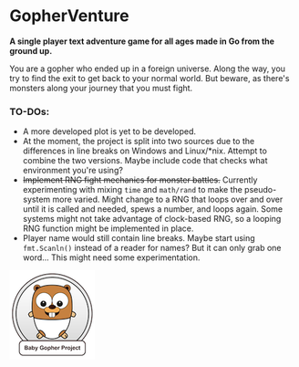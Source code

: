 # GopherVenture
__A single player text adventure game for all ages
made in Go from the ground up.__

You are a gopher who ended up in a foreign universe.
Along the way, you try to find the exit to get back to
your normal world. But beware, as there's monsters along
your journey that you must fight.

### TO-DOs:
* A more developed plot is yet to be developed.
* At the moment, the project is split into two sources
due to the differences in line breaks on Windows and
Linux/*nix. Attempt to combine the two versions. Maybe
include code that checks what environment you're using?
* ~~Implement RNG fight mechanics for monster battles.~~
Currently experimenting with mixing `time` and
`math/rand` to make the pseudo-system more varied.
Might change to a RNG that loops over and over until it
is called and needed, spews a number, and loops again.
Some systems might not take advantage of clock-based RNG,
so a looping RNG function might be implemented in place.
* Player name would still contain line breaks.
Maybe start using `fmt.Scanln()` instead of a reader for
names? But it can only grab one word... This might need
some experimentation.

[![baby-gopher](https://raw.githubusercontent.com/drnic/babygopher-site/gh-pages/images/babygopher-badge.png)](http://www.babygopher.org)